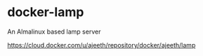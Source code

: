 # docker-lamp
An Almalinux based lamp server

https://cloud.docker.com/u/ajeeth/repository/docker/ajeeth/lamp
